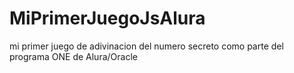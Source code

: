 # MiPrimerJuegoJsAlura
mi primer juego de adivinacion del numero secreto como parte del programa ONE de Alura/Oracle
